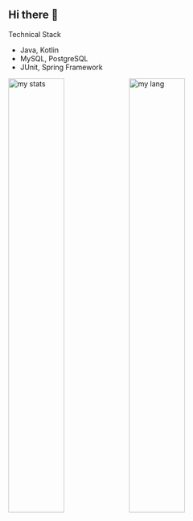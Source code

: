 ## Hi there 👋
Technical Stack
*   Java, Kotlin
*   MySQL, PostgreSQL
*   JUnit, Spring Framework


<img alt="my stats" align = "left" width = "47%" src="https://github-readme-stats.vercel.app/api?username=haarta"/> 

<img alt="my lang" align = "left" width = "47%"  src="https://github-readme-stats.vercel.app/api/top-langs/?username=haarta"/>

